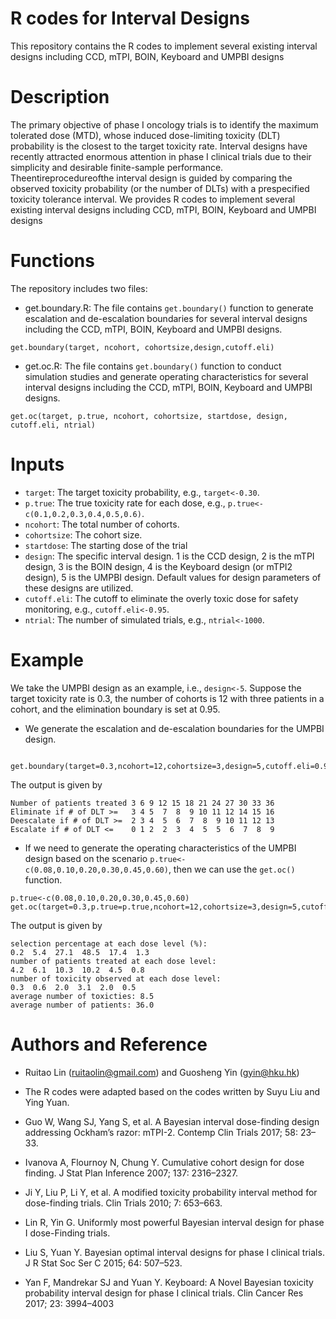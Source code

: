 # R codes for Interval Designs
This repository contains the R codes to implement several existing interval designs including CCD, mTPI, BOIN, Keyboard and UMPBI designs

# Description
The primary objective of phase I oncology trials is to identify the maximum tolerated dose (MTD), whose induced dose-limiting toxicity (DLT) probability is the closest to the target toxicity rate. Interval designs have recently attracted enormous attention in phase I clinical trials due to their simplicity and desirable finite-sample performance. Theentireprocedureofthe interval design is guided by comparing the observed toxicity probability (or the number of DLTs) with a prespecified toxicity tolerance interval. We provides R codes to implement several existing interval designs including CCD, mTPI, BOIN, Keyboard and UMPBI designs

# Functions
The repository includes two files:
* get.boundary.R: The file contains ```get.boundary()``` function to generate escalation and de-escalation boundaries for several interval designs including the CCD, mTPI, BOIN, Keyboard and UMPBI designs.
```rscript
get.boundary(target, ncohort, cohortsize,design,cutoff.eli)
```
* get.oc.R: The file contains ```get.boundary()``` function to conduct simulation studies and generate operating characteristics for several interval designs including the CCD, mTPI, BOIN, Keyboard and UMPBI designs.
```rscript
get.oc(target, p.true, ncohort, cohortsize, startdose, design, cutoff.eli, ntrial)
```

# Inputs
* ```target```: The target toxicity probability, e.g., ```target<-0.30```.
* ```p.true```: The true toxicity rate for each dose, e.g., ```p.true<-c(0.1,0.2,0.3,0.4,0.5,0.6)```.
* ```ncohort```: The total number of cohorts.
* ```cohortsize```: The cohort size.
* ```startdose```: The starting dose of the trial
* ```design```: The specific interval design. 1 is the CCD design, 2 is the mTPI design, 3 is the BOIN design, 4 is the Keyboard design (or mTPI2 design), 5 is the UMPBI design. Default values for design parameters of these designs are utilized.
* ```cutoff.eli```: The cutoff to eliminate the overly toxic dose for safety monitoring, e.g., ```cutoff.eli<-0.95```.
* ```ntrial```: The number of simulated trials, e.g., ```ntrial<-1000```.

# Example
We take the UMPBI design as an example, i.e., ```design<-5```. Suppose the target toxicity rate is 0.3, the number of cohorts is 12 with three patients in a cohort, and the elimination boundary is set at 0.95. 
* We generate the escalation and de-escalation boundaries for the UMPBI design.
```rscript
 get.boundary(target=0.3,ncohort=12,cohortsize=3,design=5,cutoff.eli=0.95)
```
The output is given by 
```rscript
Number of patients treated 3 6 9 12 15 18 21 24 27 30 33 36
Eliminate if # of DLT >=   3 4 5  7  8  9 10 11 12 14 15 16
Deescalate if # of DLT >=  2 3 4  5  6  7  8  9 10 11 12 13
Escalate if # of DLT <=    0 1 2  2  3  4  5  5  6  7  8  9
```
* If we need to generate the operating characteristics of the UMPBI design based on the scenario ```p.true<-c(0.08,0.10,0.20,0.30,0.45,0.60)```, then we can use the ```get.oc()``` function. 
```rscript
p.true<-c(0.08,0.10,0.20,0.30,0.45,0.60)
get.oc(target=0.3,p.true=p.true,ncohort=12,cohortsize=3,design=5,cutoff.eli=0.95)
```
The output is given by 
```rscript
selection percentage at each dose level (%):
0.2  5.4  27.1  48.5  17.4  1.3  
number of patients treated at each dose level:
4.2  6.1  10.3  10.2  4.5  0.8  
number of toxicity observed at each dose level:
0.3  0.6  2.0  3.1  2.0  0.5  
average number of toxicties: 8.5 
average number of patients: 36.0 
```
# Authors and Reference
* Ruitao Lin (ruitaolin@gmail.com) and Guosheng Yin (gyin@hku.hk)
* The R codes were adapted based on the codes written by Suyu Liu and Ying Yuan.

* Guo W, Wang SJ, Yang S, et al. A Bayesian interval dose-finding design addressing Ockham’s razor: mTPI-2. Contemp Clin Trials 2017; 58: 23–33.
* Ivanova A, Flournoy N, Chung Y. Cumulative cohort design for dose finding. J Stat Plan Inference 2007; 137: 2316–2327.
* Ji Y, Liu P, Li Y, et al. A modified toxicity probability interval method for dose-finding trials. Clin Trials 2010; 7: 653–663.
* Lin R, Yin G. Uniformly most powerful Bayesian interval design for phase I dose-Finding trials.
* Liu S, Yuan Y. Bayesian optimal interval designs for phase I clinical trials. J R Stat Soc Ser C 2015; 64: 507–523.
* Yan F, Mandrekar SJ and Yuan Y. Keyboard: A Novel Bayesian toxicity probability interval design for phase I clinical trials. Clin Cancer Res 2017; 23: 3994–4003



